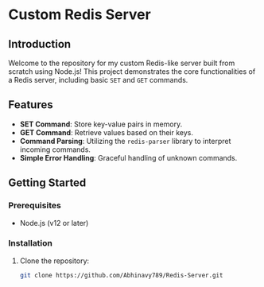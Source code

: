 #                                                                               Custom Redis Server

## Introduction

Welcome to the repository for my custom Redis-like server built from scratch using Node.js! This project demonstrates the core functionalities of a Redis server, including basic `SET` and `GET` commands.

## Features

- **SET Command**: Store key-value pairs in memory.
- **GET Command**: Retrieve values based on their keys.
- **Command Parsing**: Utilizing the `redis-parser` library to interpret incoming commands.
- **Simple Error Handling**: Graceful handling of unknown commands.

## Getting Started

### Prerequisites

- Node.js (v12 or later)

### Installation

1. Clone the repository:

   ```bash
   git clone https://github.com/Abhinavy789/Redis-Server.git



